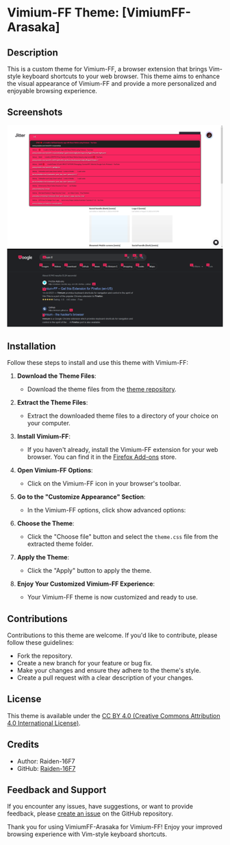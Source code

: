 # Vimium-FF Theme: [VimiumFF-Arasaka]

## Description
This is a custom theme for Vimium-FF, a browser extension that brings Vim-style keyboard shortcuts to your web browser. This theme aims to enhance the visual appearance of Vimium-FF and provide a more personalized and enjoyable browsing experience.
## Screenshots
![Screenshot 1](https://github.com/Raiden-16F7/vimiumFF-arasaka/blob/main/Screenshot%202023-09-04%20103736.png?raw=true)
![Screenshot 2](https://github.com/Raiden-16F7/vimiumFF-arasaka/blob/main/Screenshot%202023-09-04%20104020.png?raw=true)


## Installation
Follow these steps to install and use this theme with Vimium-FF:

1. **Download the Theme Files**:
   - Download the theme files from the [theme repository](https://github.com/Raiden-16F7/vimiumFF-arasaka).

2. **Extract the Theme Files**:
   - Extract the downloaded theme files to a directory of your choice on your computer.

3. **Install Vimium-FF**:
   - If you haven't already, install the Vimium-FF extension for your web browser. You can find it in the [Firefox Add-ons](https://addons.mozilla.org/en-US/firefox/addon/vimium-ff/) store.

4. **Open Vimium-FF Options**:
   - Click on the Vimium-FF icon in your browser's toolbar.

5. **Go to the "Customize Appearance" Section**:
   - In the Vimium-FF options, click show advanced options:

6. **Choose the Theme**:
   - Click the "Choose file" button and select the `theme.css` file from the extracted theme folder.

7. **Apply the Theme**:
   - Click the "Apply" button to apply the theme.

8. **Enjoy Your Customized Vimium-FF Experience**:
   - Your Vimium-FF theme is now customized and ready to use.


## Contributions
Contributions to this theme are welcome. If you'd like to contribute, please follow these guidelines:

- Fork the repository.
- Create a new branch for your feature or bug fix.
- Make your changes and ensure they adhere to the theme's style.
- Create a pull request with a clear description of your changes.

## License
This theme is available under the [CC BY 4.0 (Creative Commons Attribution 4.0 International License)](https://creativecommons.org/licenses/by/4.0/).

## Credits
- Author: Raiden-16F7
- GitHub: [Raiden-16F7](https://github.com/Raiden-16F7)

## Feedback and Support
If you encounter any issues, have suggestions, or want to provide feedback, please [create an issue](https://github.com/Raiden-16F7/vimiumFF-arasaka/issues) on the GitHub repository.

Thank you for using VimiumFF-Arasaka for Vimium-FF! Enjoy your improved browsing experience with Vim-style keyboard shortcuts.
